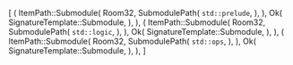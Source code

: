 [
    (
        ItemPath::Submodule(
            Room32,
            SubmodulePath(
                `std::prelude`,
            ),
        ),
        Ok(
            SignatureTemplate::Submodule,
        ),
    ),
    (
        ItemPath::Submodule(
            Room32,
            SubmodulePath(
                `std::logic`,
            ),
        ),
        Ok(
            SignatureTemplate::Submodule,
        ),
    ),
    (
        ItemPath::Submodule(
            Room32,
            SubmodulePath(
                `std::ops`,
            ),
        ),
        Ok(
            SignatureTemplate::Submodule,
        ),
    ),
]
